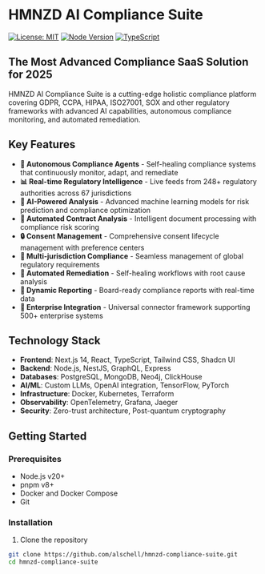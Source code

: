 # HMNZD AI Compliance Suite

[![License: MIT](https://img.shields.io/badge/License-MIT-blue.svg)](LICENSE)
[![Node Version](https://img.shields.io/badge/node-v20-green)](package.json)
[![TypeScript](https://img.shields.io/badge/TypeScript-5.3-blue)](tsconfig.json)

## The Most Advanced Compliance SaaS Solution for 2025

HMNZD AI Compliance Suite is a cutting-edge holistic compliance platform covering GDPR, CCPA, HIPAA, ISO27001, SOX and other regulatory frameworks with advanced AI capabilities, autonomous compliance monitoring, and automated remediation.

## Key Features

- **🤖 Autonomous Compliance Agents** - Self-healing compliance systems that continuously monitor, adapt, and remediate
- **📊 Real-time Regulatory Intelligence** - Live feeds from 248+ regulatory authorities across 67 jurisdictions
- **🧠 AI-Powered Analysis** - Advanced machine learning models for risk prediction and compliance optimization
- **📝 Automated Contract Analysis** - Intelligent document processing with compliance risk scoring
- **🔒 Consent Management** - Comprehensive consent lifecycle management with preference centers
- **📱 Multi-jurisdiction Compliance** - Seamless management of global regulatory requirements
- **🚀 Automated Remediation** - Self-healing workflows with root cause analysis
- **📄 Dynamic Reporting** - Board-ready compliance reports with real-time data
- **🔄 Enterprise Integration** - Universal connector framework supporting 500+ enterprise systems

## Technology Stack

- **Frontend**: Next.js 14, React, TypeScript, Tailwind CSS, Shadcn UI
- **Backend**: Node.js, NestJS, GraphQL, Express
- **Databases**: PostgreSQL, MongoDB, Neo4j, ClickHouse
- **AI/ML**: Custom LLMs, OpenAI integration, TensorFlow, PyTorch
- **Infrastructure**: Docker, Kubernetes, Terraform
- **Observability**: OpenTelemetry, Grafana, Jaeger
- **Security**: Zero-trust architecture, Post-quantum cryptography

## Getting Started

### Prerequisites

- Node.js v20+
- pnpm v8+
- Docker and Docker Compose
- Git

### Installation

1. Clone the repository

```bash
git clone https://github.com/alschell/hmnzd-compliance-suite.git
cd hmnzd-compliance-suite
